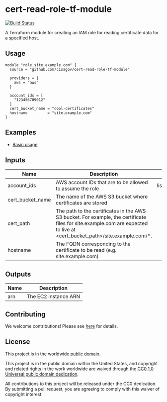 # cert-read-role-tf-module #

[![Build Status](https://travis-ci.com/cisagov/cert-read-role-tf-module.svg?branch=develop)](https://travis-ci.com/cisagov/cert-read-role-tf-module)

A Terraform module for creating an IAM role for reading certificate
data for a specified host.

## Usage ##

```hcl
module "role_site.example.com" {
  source = "github.com/cisagov/cert-read-role-tf-module"

  providers = {
    aws = "aws"
  }

  account_ids = [
    "123456789012"
  ]
  cert_bucket_name = "cool-certificates"
  hostname         = "site.example.com"
}
```

## Examples ##

* [Basic usage](https://github.com/cisagov/cert-read-role-tf-module/tree/develop/examples/basic_usage)

## Inputs ##

| Name | Description | Type | Default | Required |
|------|-------------|:----:|:-------:|:--------:|
| account_ids | AWS account IDs that are to be allowed to assume the role | list(string) | [] | no |
| cert_bucket_name | The name of the AWS S3 bucket where certificates are stored | string | | yes |
| cert_path | The path to the certificates in the AWS S3 bucket.  For example, the certificate files for site.example.com are expected to live at <cert_bucket_path>/site.example.com/*. | string | "live" | no |
| hostname | The FQDN corresponding to the certificate to be read (e.g. site.example.com) | string | | yes |

## Outputs ##

| Name | Description |
|------|-------------|
| arn | The EC2 instance ARN |

## Contributing ##

We welcome contributions!  Please see [here](CONTRIBUTING.md) for
details.

## License ##

This project is in the worldwide [public domain](LICENSE).

This project is in the public domain within the United States, and
copyright and related rights in the work worldwide are waived through
the [CC0 1.0 Universal public domain
dedication](https://creativecommons.org/publicdomain/zero/1.0/).

All contributions to this project will be released under the CC0
dedication. By submitting a pull request, you are agreeing to comply
with this waiver of copyright interest.
